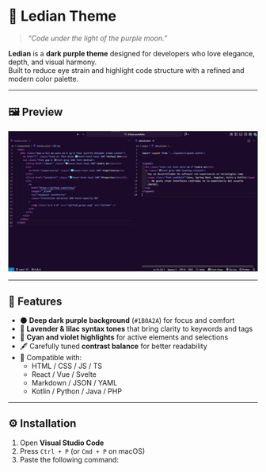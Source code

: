 # 🌌 Ledian Theme

> _“Code under the light of the purple moon.”_

**Ledian** is a **dark purple theme** designed for developers who love elegance, depth, and visual harmony.  
Built to reduce eye strain and highlight code structure with a refined and modern color palette.

---

## 🖼️ Preview

![Ledian Theme Preview](./images/Ledian-Banner.jpg)

---

## 💜 Features

- 🌑 **Deep dark purple background** (`#1B0A2A`) for focus and comfort  
- 🌸 **Lavender & lilac syntax tones** that bring clarity to keywords and tags  
- 🔮 **Cyan and violet highlights** for active elements and selections  
- 🖋️ Carefully tuned **contrast balance** for better readability  
- 💾 Compatible with:  
  - HTML / CSS / JS / TS  
  - React / Vue / Svelte  
  - Markdown / JSON / YAML  
  - Kotlin / Python / Java / PHP

---

## ⚙️ Installation

1. Open **Visual Studio Code**
2. Press `Ctrl + P` (or `Cmd + P` on macOS)
3. Paste the following command:

